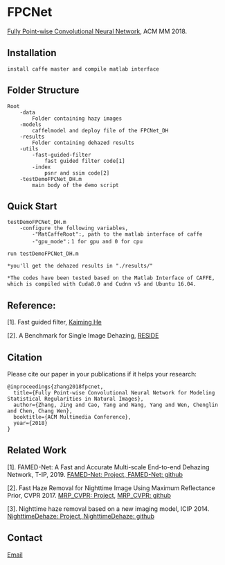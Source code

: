 # FPCNet
[Fully Point-wise Convolutional Neural Network](https://chaimi2013.github.io/Research/FPC/index.html), ACM MM 2018.


## Installation
    install caffe master and compile matlab interface

## Folder Structure
    Root
        -data
            Folder containing hazy images
        -models
    	    caffelmodel and deploy file of the FPCNet_DH
	    -results
		    Folder containing dehazed results
	    -utils
		    -fast-guided-filter
			    fast guided filter code[1]
		    -index
			    psnr and ssim code[2]
	    -testDemoFPCNet_DH.m
	    	main body of the demo script
## Quick Start
    testDemoFPCNet_DH.m
        -configure the following variables, 
            -"MatCaffeRoot":, path to the matlab interface of caffe
            -"gpu_mode"；1 for gpu and 0 for cpu
    
    run testDemoFPCNet_DH.m
    
    *you'll get the dehazed results in "./results/"
    
    *The codes have been tested based on the Matlab Interface of CAFFE, which is compiled with Cuda8.0 and Cudnn v5 and Ubuntu 16.04.

## Reference: 
    
[1]. Fast guided filter, [Kaiming He](http://kaiminghe.com/eccv10/index.html)
    
[2]. A Benchmark for Single Image Dehazing, [RESIDE](https://sites.google.com/view/reside-dehaze-datasets)

## Citation
Please cite our paper in your publications if it helps your research:

    @inproceedings{zhang2018fpcnet,
      title={Fully Point-wise Convolutional Neural Network for Modeling Statistical Regularities in Natural Images},
      author={Zhang, Jing and Cao, Yang and Wang, Yang and Wen, Chenglin and Chen, Chang Wen},
      booktitle={ACM Multimedia Conference},
      year={2018}
    }

## Related Work
[1]. FAMED-Net: A Fast and Accurate Multi-scale End-to-end Dehazing Network, T-IP, 2019. [FAMED-Net: Project, ](https://chaimi2013.github.io/Research/FAMED-Net/)
    [FAMED-Net: github](https://github.com/chaimi2013/FAMED-Net)
    
[2]. Fast Haze Removal for Nighttime Image Using Maximum Reflectance Prior, CVPR 2017. [MRP_CVPR: Project,](https://chaimi2013.github.io/Research/NighttimeDehazing/index.html)
    [MRP_CVPR: github](https://github.com/chaimi2013/MRP)
    
[3]. Nighttime haze removal based on a new imaging model, ICIP 2014. [NighttimeDehaze: Project, ](https://chaimi2013.github.io/Research/NighttimeDehazing_ICIP2014/index.html)
    [NighttimeDehaze: github](https://github.com/chaimi2013/NighttimeDehaze)

## Contact
[Email](zj.winner@163.com)
